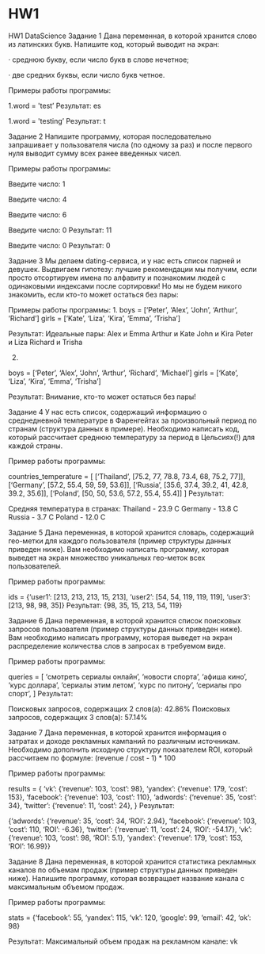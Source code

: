 # HW1
HW1 DataScience
Задание 1
Дана переменная, в которой хранится слово из латинских букв. Напишите код, который выводит на экран:

·         среднюю букву, если число букв в слове нечетное;

·         две средних буквы, если число букв четное.

Примеры работы программы:

1.word = 'test’
Результат:
es

1.word = 'testing’
Результат:
t

Задание 2
Напишите программу, которая последовательно запрашивает у пользователя числа (по одному за раз) и после первого нуля выводит сумму всех ранее введенных чисел.

Примеры работы программы:

Введите число:
1

Введите число:
4

Введите число:
6

Введите число:
0
Результат:
11

Введите число:
0
Результат:
0

Задание 3
Мы делаем  dating-сервиса, и у нас есть список парней и девушек.
Выдвигаем гипотезу: лучшие рекомендации мы получим, если просто отсортируем имена по алфавиту и познакомим людей с одинаковыми индексами после сортировки! Но мы не будем никого знакомить, если кто-то может остаться без пары:

Примеры работы программы:
1.
boys = [‘Peter’, ‘Alex’, ‘John’, ‘Arthur’, ‘Richard’]
girls = [‘Kate’, ‘Liza’, ‘Kira’, ‘Emma’, ‘Trisha’]

Результат:
Идеальные пары:
Alex и Emma
Arthur и Kate
John и Kira
Peter и Liza
Richard и Trisha

2.

boys = [‘Peter’, ‘Alex’, ‘John’, ‘Arthur’, ‘Richard’, ‘Michael’]
girls = [‘Kate’, ‘Liza’, ‘Kira’, ‘Emma’, ‘Trisha’]

Результат:
Внимание, кто-то может остаться без пары!

Задание 4
У нас есть список, содержащий информацию о среднедневной температуре в Фаренгейтах за произвольный период по странам (структура данных в примере). Необходимо написать код, который рассчитает среднюю температуру за период в Цельсиях(!) для каждой страны.

Пример работы программы:

countries_temperature = [
[‘Thailand’, [75.2, 77, 78.8, 73.4, 68, 75.2, 77]],
[‘Germany’, [57.2, 55.4, 59, 59, 53.6]],
[‘Russia’, [35.6, 37.4, 39.2, 41, 42.8, 39.2, 35.6]],
[‘Poland’, [50, 50, 53.6, 57.2, 55.4, 55.4]]
]
Результат:

Средняя температура в странах:
Thailand - 23.9 С
Germany - 13.8 С
Russia - 3.7 С
Poland - 12.0 С

Задание 5
Дана переменная, в которой хранится словарь, содержащий гео-метки для каждого пользователя (пример структуры данных приведен ниже). Вам необходимо написать программу, которая выведет на экран множество уникальных гео-меток всех пользователей.

Пример работы программы:

ids = {‘user1’: [213, 213, 213, 15, 213],
‘user2’: [54, 54, 119, 119, 119],
‘user3’: [213, 98, 98, 35]}
Результат: {98, 35, 15, 213, 54, 119}

Задание 6
Дана переменная, в которой хранится список поисковых запросов пользователя (пример структуры данных приведен ниже). Вам необходимо написать программу, которая выведет на экран распределение количества слов в запросах в требуемом виде.

Пример работы программы:

queries = [
‘смотреть сериалы онлайн’,
‘новости спорта’,
‘афиша кино’,
‘курс доллара’,
‘сериалы этим летом’,
‘курс по питону’,
‘сериалы про спорт’,
]
Результат:

Поисковых запросов, содержащих 2 слов(а): 42.86%
Поисковых запросов, содержащих 3 слов(а): 57.14%

Задание 7
Дана переменная, в которой хранится информация о затратах и доходе рекламных кампаний по различным источникам. Необходимо дополнить исходную структуру показателем ROI, который рассчитаем по формуле: (revenue / cost - 1) * 100

Пример работы программы:

results = {
‘vk’: {‘revenue’: 103, ‘cost’: 98},
‘yandex’: {‘revenue’: 179, ‘cost’: 153},
‘facebook’: {‘revenue’: 103, ‘cost’: 110},
‘adwords’: {‘revenue’: 35, ‘cost’: 34},
‘twitter’: {‘revenue’: 11, ‘cost’: 24},
}
Результат:

{‘adwords’: {‘revenue’: 35, ‘cost’: 34, ‘ROI’: 2.94},
‘facebook’: {‘revenue’: 103, ‘cost’: 110, ‘ROI’: -6.36},
‘twitter’: {‘revenue’: 11, ‘cost’: 24, ‘ROI’: -54.17},
‘vk’: {‘revenue’: 103, ‘cost’: 98, ‘ROI’: 5.1},
‘yandex’: {‘revenue’: 179, ‘cost’: 153, ‘ROI’: 16.99}}

Задание 8
Дана переменная, в которой хранится статистика рекламных каналов по объемам продаж (пример структуры данных приведен ниже). Напишите программу, которая возвращает название канала с максимальным объемом продаж.

Пример работы программы:

stats = {‘facebook’: 55, ‘yandex’: 115, ‘vk’: 120, ‘google’: 99, ‘email’: 42, ‘ok’: 98}

Результат: Максимальный объем продаж на рекламном канале: vk
